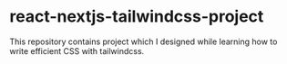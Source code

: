 # react-nextjs-tailwindcss-project
This repository contains project which I designed while learning how to write efficient CSS with tailwindcss.
